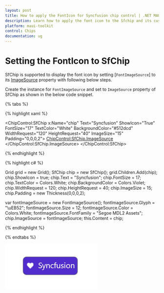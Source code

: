 ```yaml
---
layout: post
title: How to apply the FontIcon for Syncfusion chip control | .NET MAUI
description: Learn how to apply the font icon to the Sfchip and its customization options with its available basic features in .NET MAUI
platform: maui-toolkit
control: Chips
documentation: ug
---
```


# Setting the FontIcon to SfChip

SfChip is supported to display the font icon by setting [`FontImageSource`] to its [ImageSource](https://helpstaging.syncfusion.com:14038/cr/maui-toolkit/Syncfusion.Maui.Toolkit.ButtonBase.html#Syncfusion_Maui_Toolkit_ButtonBase_ImageSource) property with following below steps.

Create the instance for `FontImageSource` and set to `ImageSource` property of SfChip as shown in the below code snippet.

{% tabs %}

{% highlight xaml %}

<ChipControl:SfChip x:Name="chip" 
            Text="Syncfusion" 
            ShowIcon="True"
            FontSize="17"
            TextColor="White"
            BackgroundColor="#512dcd"
            WidthRequest="120"
            HeightRequest="40"
            ImageSize="15"
            Padding="0,0,0,2">
    <ChipControl:SfChip.ImageSource>
        <FontImageSource Glyph="&#xEB52;" 
                            Size="12"
                            Color="White"
                            FontFamily="Segoe MDL2 Assets"
                            >
        </FontImageSource>
    </ChipControl:SfChip.ImageSource>
</ChipControl:SfChip>

{% endhighlight %}

{% highlight c# %}

 Grid grid = new Grid();
 SfChip chip = new SfChip();
 grid.Children.Add(chip);
 chip.ShowIcon = true;
 chip.Text = "Syncfusion"; 
 chip.FontSize = 17;
 chip.TextColor = Colors.White;
 chip.BackgroundColor = Colors.Violet;
 chip.WidthRequest = 120;
 chip.HeightRequest = 40;
 chip.ImageSize = 15;
 chip.Padding = new Thickness(0,0,0,2);

 var fontImageSource = new FontImageSource();
 fontImageSource.Glyph = "\uEB52";
 fontImageSource.Size = 12;
 fontImageSource.Color = Colors.White;
 fontImageSource.FontFamily = "Segoe MDL2 Assets";           
 chip.ImageSource = fontImageSource;
 this.Content = chip;
 
{% endhighlight %}

{% endtabs %}

![.NET MAUI chip icon font support](images/AppIcon.png)
